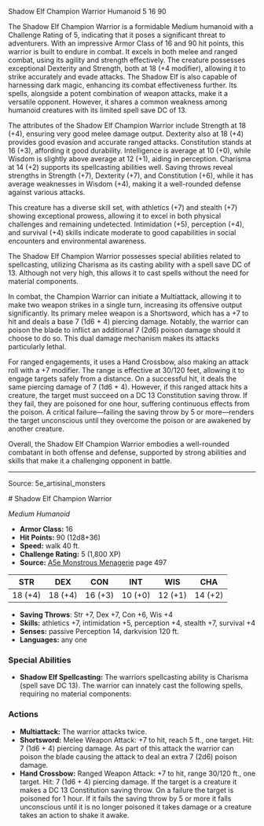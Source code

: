 <MonsterName/>Shadow Elf Champion Warrior</MonsterName>
<CreatureType/>Humanoid</CreatureType>
<CR/>5</CR>
<AC/>16</AC>
<HP/>90</HP>
<summary>The Shadow Elf Champion Warrior is a formidable Medium humanoid with a Challenge Rating of 5, indicating that it poses a significant threat to adventurers. With an impressive Armor Class of 16 and 90 hit points, this warrior is built to endure in combat. It excels in both melee and ranged combat, using its agility and strength effectively. The creature possesses exceptional Dexterity and Strength, both at 18 (+4 modifier), allowing it to strike accurately and evade attacks. The Shadow Elf is also capable of harnessing dark magic, enhancing its combat effectiveness further. Its spells, alongside a potent combination of weapon attacks, make it a versatile opponent. However, it shares a common weakness among humanoid creatures with its limited spell save DC of 13.</summary>

<detail>

The attributes of the Shadow Elf Champion Warrior include Strength at 18 (+4), ensuring very good melee damage output. Dexterity also at 18 (+4) provides good evasion and accurate ranged attacks. Constitution stands at 16 (+3), affording it good durability. Intelligence is average at 10 (+0), while Wisdom is slightly above average at 12 (+1), aiding in perception. Charisma at 14 (+2) supports its spellcasting abilities well. Saving throws reveal strengths in Strength (+7), Dexterity (+7), and Constitution (+6), while it has average weaknesses in Wisdom (+4), making it a well-rounded defense against various attacks.

This creature has a diverse skill set, with athletics (+7) and stealth (+7) showing exceptional prowess, allowing it to excel in both physical challenges and remaining undetected. Intimidation (+5), perception (+4), and survival (+4) skills indicate moderate to good capabilities in social encounters and environmental awareness.

The Shadow Elf Champion Warrior possesses special abilities related to spellcasting, utilizing Charisma as its casting ability with a spell save DC of 13. Although not very high, this allows it to cast spells without the need for material components. 

In combat, the Champion Warrior can initiate a Multiattack, allowing it to make two weapon strikes in a single turn, increasing its offensive output significantly. Its primary melee weapon is a Shortsword, which has a +7 to hit and deals a base 7 (1d6 + 4) piercing damage. Notably, the warrior can poison the blade to inflict an additional 7 (2d6) poison damage should it choose to do so. This dual damage mechanism makes its attacks particularly lethal.

For ranged engagements, it uses a Hand Crossbow, also making an attack roll with a +7 modifier. The range is effective at 30/120 feet, allowing it to engage targets safely from a distance. On a successful hit, it deals the same piercing damage of 7 (1d6 + 4). However, if this ranged attack hits a creature, the target must succeed on a DC 13 Constitution saving throw. If they fail, they are poisoned for one hour, suffering continuous effects from the poison. A critical failure—failing the saving throw by 5 or more—renders the target unconscious until they overcome the poison or are awakened by another creature.

Overall, the Shadow Elf Champion Warrior embodies a well-rounded combatant in both offense and defense, supported by strong abilities and skills that make it a challenging opponent in battle.</detail>



---

Source: 5e_artisinal_monsters

<statblock>
# Shadow Elf Champion Warrior

*Medium* *Humanoid*

- **Armor Class:** 16
- **Hit Points:** 90 (12d8+36)
- **Speed:** walk 40 ft.
- **Challenge Rating:** 5 (1,800 XP)
- **Source:** [A5e Monstrous Menagerie](https://enpublishingrpg.com/products/level-up-monstrous-menagerie-a5e) page 497

| STR | DEX | CON | INT | WIS | CHA |
| --- | --- | --- | --- | --- | --- |
| 18 (+4) | 18 (+4) | 16 (+3) | 10 (+0) | 12 (+1) | 14 (+2) |

- **Saving Throws**: Str +7, Dex +7, Con +6, Wis +4
- **Skills:** athletics +7, intimidation +5, perception +4, stealth +7, survival +4
- **Senses:** passive Perception 14, darkvision 120 ft.
- **Languages:** any one

### Special Abilities

- **Shadow Elf Spellcasting:** The warriors spellcasting ability is Charisma (spell save DC 13). The warrior can innately cast the following spells, requiring no material components:

### Actions

- **Multiattack:** The warrior attacks twice.
- **Shortsword:** Melee Weapon Attack: +7 to hit, reach 5 ft., one target. Hit: 7 (1d6 + 4) piercing damage. As part of this attack  the warrior can poison the blade  causing the attack to deal an extra 7 (2d6) poison damage.
- **Hand Crossbow:** Ranged Weapon Attack: +7 to hit, range 30/120 ft., one target. Hit: 7 (1d6 + 4) piercing damage. If the target is a creature  it makes a DC 13 Constitution saving throw. On a failure  the target is poisoned for 1 hour. If it fails the saving throw by 5 or more  it falls unconscious until it is no longer poisoned  it takes damage  or a creature takes an action to shake it awake.


</statblock>


